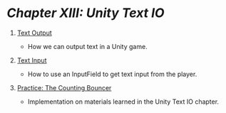 # ***Chapter XIII: Unity Text IO***

1. [Text Output](TextOutput/notes.md)
    - How we can output text in a Unity game.

2. [Text Input](TextInput/notes.md)
    - How to use an InputField to get text input from the player.

3. [Practice: The Counting Bouncer](Exercises/notes.md)
    - Implementation on materials learned in the Unity Text IO chapter.